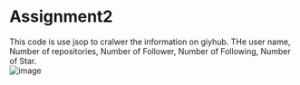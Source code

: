 # Assignment2
This code is use jsop to cralwer the information on giyhub. THe user name,  Number of repositories, Number of Follower, Number of Following, Number of Star.  
![image](https://github.com/yyjmax/Assignment2/blob/master/img/as01.png)  

